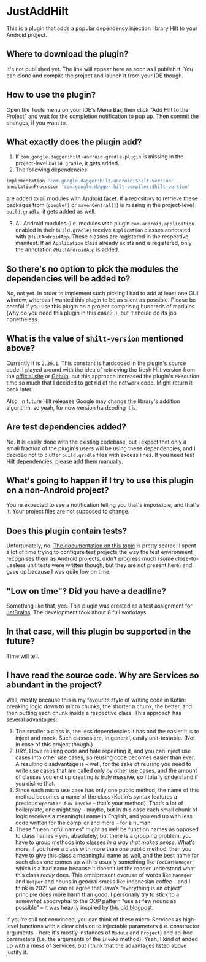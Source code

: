 # JustAddHilt
This is a plugin that adds a popular dependency injection library [Hilt](https://dagger.dev/hilt/) to your Android project.

## Where to download the plugin?
It's not published yet. The link will appear here as soon as I publish it. You can clone and compile the project and launch it from your IDE though.

## How to use the plugin?
Open the Tools menu on your IDE's Menu Bar, then click "Add Hilt to the Project" and wait for the completion notification to pop up. Then commit the changes, if you want to.

## What exactly does the plugin add?
1. If `com.google.dagger:hilt-android-gradle-plugin` is missing in the project-level `build.gradle`, it gets added.
2. The following dependencies 
```groovy
implementation 'com.google.dagger:hilt-android:$hilt-version'
annotationProcessor 'com.google.dagger:hilt-compiler:$hilt-version'
```
are added to all modules with [Android facet](https://www.jetbrains.com/help/idea/android-facet-page.html). If a repository to retrieve these packages from (`google()` or `mavenCentral()`) is missing in the project-level `build.gradle`, it gets added as well.

3. All Android modules (i.e. modules with plugin `com.android.application` enabled in their `build.gradle`) receive `Application` classes annotated with `@HiltAndroidApp`. These classes are registered in the respective manifest. If an `Application` class already exists and is registered, only the annotation `@HiltAndroidApp` is added.

## So there's no option to pick the modules the dependencies will be added to?
No, not yet. In order to implement such picking I had to add at least one GUI window, whereas I wanted this plugin to be as silent as possible. Please be careful if you use this plugin on a project comprising hundreds of modules (why do you need this plugin in this case?..), but it should do its job nonetheless.

## What is the value of `$hilt-version` mentioned above?
Currently it is `2.39.1`. This constant is hardcoded in the plugin's source code. I played around with the idea of retrieving the fresh Hilt version from the [official site](https://dagger.dev/hilt/) or [Github](https://github.com/google/dagger/releases), but this approach increased the plugin's execution time so much that I decided to get rid of the network code. Might return it back later.

Also, in future Hilt releases Google may change the library's addition algorithm, so yeah, for now version hardcoding it is.

## Are test dependencies added?
No. It is easily done with the existing codebase, but I expect that only a small fraction of the plugin's users will be using these dependencies, and I decided not to clutter `build.gradle` files with excess lines. If you need test Hilt dependencies, please add them manually.

## What's going to happen if I try to use this plugin on a non-Android project?
You're expected to see a notification telling you that's impossible, and that's it. Your project files are not supposed to change.

## Does this plugin contain tests?
Unfortunately, no. [The documentation on this topic](https://plugins.jetbrains.com/docs/intellij/testing-plugins.html) is pretty scarce. I spent a lot of time trying to configure test projects the way the test environment recognises them as Android projects, didn't progress much (some close-to-useless unit tests were written though, but they are not present here) and gave up because I was quite low on time.

## "Low on time"? Did you have a deadline?
Something like that, yes. This plugin was created as a test assignment for [JetBrains](https://www.jetbrains.com/). The development took about 8 full workdays.

## In that case, will this plugin be supported in the future?
Time will tell.

## I have read the source code. Why are Services so abundant in the project?
Well, mostly because this is my favourite style of writing code in Kotlin: breaking logic down to micro chunks, the shorter a chunk, the better, and then putting each chunk inside a respective class. This approach has several advantages:
1. The smaller a class is, the less dependencies it has and the easier it is to inject and mock. Such classes are, in general, easily unit-testable. (Not in case of this project though.)
2. DRY. I love reusing code and hate repeating it, and you can inject use cases into other use cases, so reusing code becomes easier than ever. A resulting disadvantage is – well, for the sake of reusing you need to write use cases that are called only by other use cases, and the amount of classes you end up creating is truly massive, so I totally understand if you dislike that.
3. Since each micro use case has only one public method, the name of this method becomes a name of the class (Kotlin’s syntax features a precious `operator fun invoke` – that’s your method). That’s a lot of boilerplate, one might say – maybe, but in this case each small chunk of logic receives a meaningful name in English, and you end up with less code written for the compiler and more – for a human.
4. These “meaningful names” might as well be function names as opposed to class names – yes, absolutely, but there is a grouping problem: you have to group methods into classes _in a way that makes sense_. What’s more, if you have a class with more than one public method, then you have to give this class a meaningful name as well, and the best name for such class one comes up with is usually something like `FooBarManager`, which is a bad name because it doesn’t let the reader understand what this class _really_ does. This omnipresent overuse of words like `Manager` and `Helper` and nouns in general smells like Indonesian coffee – and I think in 2021 we can all agree that Java’s “everything is an object” principle does more harm than good. I personally try to stick to a somewhat apocryphal to the OOP pattern “use as few nouns as possible” – it was heavily inspired by [this old blogpost](http://steve-yegge.blogspot.com/2006/03/execution-in-kingdom-of-nouns.html).

If you’re still not convinced, you can think of these micro-Services as high-level functions with a clear division to injectable parameters (i.e. constructor arguments – here it's mostly instances of `Module` and `Project`) and ad-hoc parameters (i.e. the arguments of the `invoke` method). Yeah, I kind of ended up with a mess of Services, but I think that the advantages listed above justify it.
